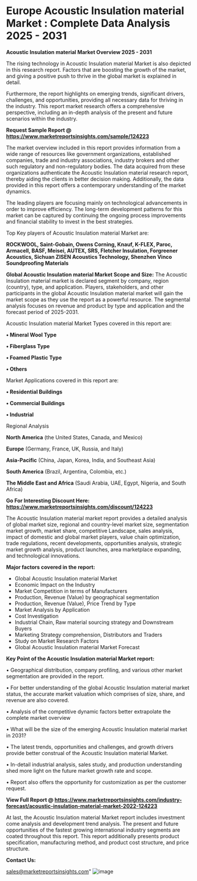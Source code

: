 # Europe Acoustic Insulation material Market : Complete Data Analysis 2025 - 2031

<Strong> Acoustic Insulation material Market Overview 2025 - 2031</strong>

The rising technology in Acoustic Insulation material Market is also depicted in this research report. Factors that are boosting the growth of the market, and giving a positive push to thrive in the global market is explained in detail.

Furthermore, the report highlights on emerging trends, significant drivers, challenges, and opportunities, providing all necessary data for thriving in the industry. This report market research offers a comprehensive perspective, including an in-depth analysis of the present and future scenarios within the industry.

<strong>Request Sample Report @ <a href=https://www.marketreportsinsights.com/sample/124223>https://www.marketreportsinsights.com/sample/124223</a></strong>

The market overview included in this report provides information from a wide range of resources like government organizations, established companies, trade and industry associations, industry brokers and other such regulatory and non-regulatory bodies. The data acquired from these organizations authenticate the Acoustic Insulation material research report, thereby aiding the clients in better decision making. Additionally, the data provided in this report offers a contemporary understanding of the market dynamics.

The leading players are focusing mainly on technological advancements in order to improve efficiency. The long-term development patterns for this market can be captured by continuing the ongoing process improvements and financial stability to invest in the best strategies.

Top Key players of Acoustic Insulation material Market are:

<strong>ROCKWOOL, Saint-Gobain, Owens Corning, Knauf, K-FLEX, Paroc, Armacell, BASF, Meisei, AUTEX, SRS, Fletcher Insulation, Forgreener Acoustics, Sichuan ZISEN Acoustics Technology, Shenzhen Vinco Soundproofing Materials</strong>

<strong><b>Global Acoustic Insulation material Market Scope and Size:</b></strong>
The Acoustic Insulation material market is declared segment by company, region (country), type, and application. Players, stakeholders, and other participants in the global Acoustic Insulation material market will gain the market scope as they use the report as a powerful resource. The segmental analysis focuses on revenue and product by type and application and the forecast period of 2025-2031.

Acoustic Insulation material Market Types covered in this report are:

<strong>• Mineral Wool Type

• Fiberglass Type

• Foamed Plastic Type

• Others</strong>

Market Applications covered in this report are:

<strong>• Residential Buildings

• Commercial Buildings

• Industrial</strong> 

Regional Analysis

<strong>North America</strong> (the United States, Canada, and Mexico)

<strong>Europe</strong> (Germany, France, UK, Russia, and Italy)

<strong>Asia-Pacific</strong> (China, Japan, Korea, India, and Southeast Asia)

<strong>South America</strong> (Brazil, Argentina, Colombia, etc.)

<strong>The Middle East and Africa</strong> (Saudi Arabia, UAE, Egypt, Nigeria, and South Africa)

<strong>Go For Interesting Discount Here: <a href=https://www.marketreportsinsights.com/discount/124223>https://www.marketreportsinsights.com/discount/124223</a></strong>

The Acoustic Insulation material market report provides a detailed analysis of global market size, regional and country-level market size, segmentation market growth, market share, competitive Landscape, sales analysis, impact of domestic and global market players, value chain optimization, trade regulations, recent developments, opportunities analysis, strategic market growth analysis, product launches, area marketplace expanding, and technological innovations.

<strong><b>Major factors covered in the report:</b></strong>
<ul>
  <li>Global Acoustic Insulation material Market </li>
  <li>Economic Impact on the Industry</li>
  <li>Market Competition in terms of Manufacturers</li>
  <li>Production, Revenue (Value) by geographical segmentation</li>
  <li>Production, Revenue (Value), Price Trend by Type</li>
  <li>Market Analysis by Application</li>
  <li>Cost Investigation</li>
  <li>Industrial Chain, Raw material sourcing strategy and Downstream Buyers</li>
  <li>Marketing Strategy comprehension, Distributors and Traders</li>
  <li>Study on Market Research Factors</li>
  <li>Global Acoustic Insulation material Market Forecast</li>
</ul>

<strong><b>Key Point of the Acoustic Insulation material Market report:</b></strong>

• Geographical distribution, company profiling, and various other market segmentation are provided in the report.

• For better understanding of the global Acoustic Insulation material market status, the accurate market valuation which comprises of size, share, and revenue are also covered.

• Analysis of the competitive dynamic factors better extrapolate the complete market overview

• What will be the size of the emerging Acoustic Insulation material market in 2031?

• The latest trends, opportunities and challenges, and growth drivers provide better construal of the Acoustic Insulation material Market.

• In-detail industrial analysis, sales study, and production understanding shed more light on the future market growth rate and scope.

• Report also offers the opportunity for customization as per the customer request.

<strong><b>View Full Report @ <a href=https://www.marketreportsinsights.com/industry-forecast/acoustic-insulation-material-market-2022-124223>https://www.marketreportsinsights.com/industry-forecast/acoustic-insulation-material-market-2022-124223</a></b></strong>


At last, the Acoustic Insulation material Market report includes investment come analysis and development trend analysis. The present and future opportunities of the fastest growing international industry segments are coated throughout this report. This report additionally presents product specification, manufacturing method, and product cost structure, and price structure.

<strong>Contact Us:</strong>

sales@marketreportsinsights.com"
![image](https://github.com/user-attachments/assets/bfe6bdd7-66bc-4d54-9227-09cc930bddf3)

